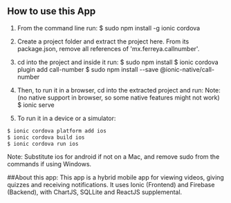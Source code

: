 ## How to use this App
1. From the command line run: 
    $ sudo npm install -g ionic cordova

2. Create a project folder and extract the project here. 
    From its package.json, remove all references of 'mx.ferreya.callnumber'.

3. cd into the project and inside it run:
    $ sudo npm install
    $ ionic cordova plugin add call-number
    $ sudo npm install --save @ionic-native/call-number

4. Then, to run it in a browser, cd into the extracted project and run:
Note: (no native support in browser, so some native features might not work) 
    $ ionic serve

5. To run it in a device or a simulator:

```bash
$ ionic cordova platform add ios
$ ionic cordova build ios
$ ionic cordova run ios
```

Note: Substitute ios for android if not on a Mac, and remove sudo from the commands if using Windows.

##About this app:
This app is a hybrid mobile app for viewing videos, giving quizzes and receiving notifications. It uses Ionic (Frontend) and Firebase (Backend), with ChartJS, SQLLite and ReactJS supplemental. 

